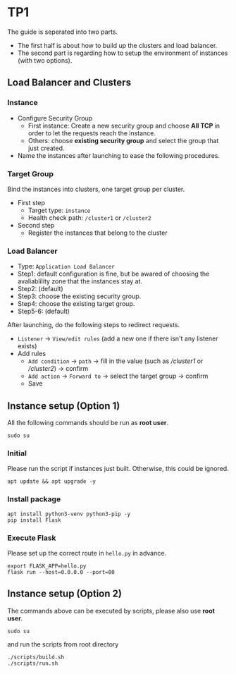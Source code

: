 # TP1

The guide is seperated into two parts. 
* The first half is about how to build up the clusters and load balancer.
* The second part is regarding how to setup the environment of instances (with two options). 

## Load Balancer and Clusters
### Instance
* Configure Security Group
    * First instance: Create a new security group and choose **All TCP** in order to let the requests reach the instance. 
    * Others: choose **existing security group** and select the group that just created. 
* Name the instances after launching to ease the following procedures.

### Target Group
Bind the instances into clusters, one target group per cluster.
* First step
    * Target type: `instance` 
    * Health check path: `/cluster1` or `/cluster2`
* Second step
    * Register the instances that belong to the cluster
### Load Balancer
* Type: `Application Load Balancer`
* Step1: default configuration is fine, but be awared of choosing the avaliablility zone that the instances stay at.
* Step2: (default)
* Step3: choose the existing security group.
* Step4: choose the existing target group.
* Step5-6: (default)

After launching, do the following steps to redirect requests.
* `Listener` -> `View/edit rules` (add a new one if there isn't any listener exists)
* Add rules
    * `Add condition` -> `path` -> fill in the value (such as */cluster1* or */cluster2*) -> confirm
    * `Add action` -> `Forward to` -> select the target group -> confirm
    * Save


## Instance setup (Option 1)
All the following commands should be run as **root user**.
```
sudo su
```
### Initial
Please run the script if instances just built.
Otherwise, this could be ignored.
```
apt update && apt upgrade -y
```

### Install package
```
apt install python3-venv python3-pip -y
pip install Flask
```

### Execute Flask
Please set up the correct route in `hello.py` in advance.
```
export FLASK_APP=hello.py
flask run --host=0.0.0.0 --port=80
```

## Instance setup (Option 2)
The commands above can be executed by scripts, please also use **root user**.
```
sudo su
```
and run the scripts from root directory
```
./scripts/build.sh
./scripts/run.sh
```